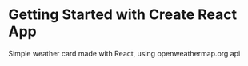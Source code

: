 # Getting Started with Create React App

Simple weather card made with React, using openweathermap.org api

